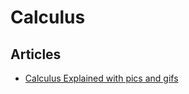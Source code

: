 # Calculus

## Articles

- [Calculus Explained with pics and gifs](https://0a.io/chapter1/calculus-explained.html)
